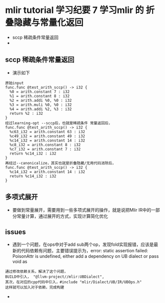 # mlir tutorial 学习纪要 7 学习mlir 的 折叠隐藏与常量化返回
- sccp 稀疏条件常量返回
- 

## sccp 稀疏条件常量返回
- 演示如下
```
原始input
func.func @test_arith_sccp() -> i32 {
  %0 = arith.constant 7 : i32
  %1 = arith.constant 8 : i32
  %2 = arith.addi %0, %0 : i32
  %3 = arith.muli %0, %0 : i32
  %4 = arith.addi %2, %3 : i32
  return %2 : i32
}
经过learning-opt --sccp后，也就是稀疏条件 常量返回后，
func.func @test_arith_sccp() -> i32 {
  %c63_i32 = arith.constant 63 : i32
  %c49_i32 = arith.constant 49 : i32
  %c14_i32 = arith.constant 14 : i32
  %c8_i32 = arith.constant 8 : i32
  %c7_i32 = arith.constant 7 : i32
  return %c14_i32 : i32
}
再经过--canonicalize，其实也就是折叠隐藏/无用代码消除后，
func.func @test_arith_sccp() -> i32 {
  %c14_i32 = arith.constant 14 : i32
  return %c14_i32 : i32
}

```
## 多项式展开
- 要做到常量展开，需要用到一些多项式展开的操作，就是说把Mlir IR中的一部分常量计算，通过展开的方式，实现计算简化优化

## issues
- 遇到一个问题，在ops中对于add sub两个op，发现fold实现报错，应该是最新的代码依赖有问题，主要错误提示为，error: static assertion failed: PoisonAttr is undefined, either add a dependency on UB dialect or pass void as
```
通过修改依赖关系，解决了这个问题，
BUILD中引入， "@llvm-project//mlir:UBDialect",
其次，在对应的cpp代码中引入，#include "mlir/Dialect/UB/IR/UBOps.h"
这样就可以加入对于依赖，完成构建
```
- 
